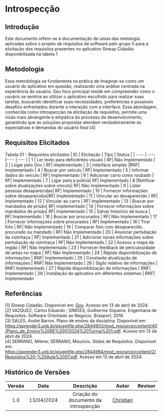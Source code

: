 # Introspecção

## Introdução
Este documento refere-se à documentação de umas das metologia aplicadas sobre o projeto de requisitos de software pelo grupo 5 para a elicitação dos requisitos presentes no aplicativo Sinesp Cidadão disponibilizada na tabela 1

## Metodologia
Essa metodologia se fundamenta na prática de imaginar-se como um usuário do aplicativo em questão, realizando uma análise centrada na experiência do usuário. Seu foco principal reside em compreender como o usuário se sentiria ao utilizar o aplicativo escolhido para realizar suas tarefas, buscando identificar suas necessidades, preferências e possíveis desafios enfrentados durante a interação com a interface. Essa abordagem, conhecida como introspecção na elicitação de requisitos, permite uma visão mais
abrangente e empática do processo de desenvolvimento, garantindo que as soluções propostas atendam verdadeiramente às expectativas e demandas do usuário final [4]


## Requisitos Elicitados
Tabela 01 - Requisitos elicitados
| ID | Elicitação | Tipo | Status |
| ---- | ---- |---- |---- |
| 1 | Ler texto para deficiêntes visuais | RF| Não Implementado
| 2 | Logar pelo Gov |  RF| Implementado
| 3 | Interface simples  |RNF| Implementado
| 4 | Buscar por veículo | RF| Implementado
| 5 | Informar dados do veículo |  RF| Implementado
| 6 | Adicionar carro como roubado |  RF| Implementado
|  7 | Ligar para a polícia| RF| Implementado
| 8  |Notificar sobre atualizações sobre vinculo|  RF| Não Implementado
| 9 | Listar pessoas desaparecidas|  RF| Implementado
| 10 | Fornecer informações sobre desaparecidos|RF| Implementado
| 11  | Vincular ao desaparecido | RF| Implementado
| 12  | Vincular ao carro | RF| Implementado
| 13  | Buscar por mandados de prisão| RF| Implementado
| 14  | Fornecer informações sobre mandados de prisão| RF| Implementado
| 15  | Salvar historico de busca | RF| Implementado
| 16  | Buscar por procurados | RF| Não Implementado
| 17  | Fornecer informações sobre procurados | RF| Implementado
| 18  | Tirar foto | RF| Não Implementado
| 19  | Comparar foto com desaparecido, procurado ou mandado | RF| Não Implementado
| 20  | Anunciar pertubação da vizinhaça | RF| Implementado
| 21  | Adicionar novas informações sobre pertubação da vizinhaça | RF| Não Implementado
| 22  | Acesso a mapa da região | RF| Não Implementado
| 23  | Fornecer feedback de periculosidade de aréas no mapa | RF| Não Implementado
| 24  | Rápida disponibilização de informações | RNF| Implementado
| 25  | Constante atualização de informações | RNF| Não Implementado
| 26  | Sigilo relativo de informações | RNF| Implementado
| 27  | Rápida disponibilização de informações | RNF| Implementado
| 28  | Instalação do aplicativo em diferentes sistemas | RNF| Implementado


## Referências
[1] Sinesp Cidadão. Disponível em: [Gov](https://www.gov.br/pt-br/apps/sinesp-cidadao). Acesso em 13 de abril de 2024.</br>
[2] VAZQUEZ, Carlos Eduardo ; SIMOES, Guilherme Siqueira. Engenharia de Requisitos: Software Orientado ao Negocio. Brasport, 2016.</br>
[3] SALES, André Barros. Plano de ensino da disciplina. Disponível em: <https://aprender3.unb.br/pluginfile.php/2844903/mod_resource/content/40/Plano_de_Ensino%20RE%20012024%20Turma%201.pdf>. Acesso em 13 de abril de 2024.</br>
[4] SERRANO, Milene; SERRANO, Maurício. Slides de Requisitos. Disponível em: <https://aprender3.unb.br/pluginfile.php/2844984/mod_resource/content/2/Requisitos%20-%20Aula%2007.pdf>. Acesso em 13 de abril de 2024.
## Histórico de Versões
| Versão | Data | Descrição | Autor | Revisor |
| :----: | :--: | :-------: | :---: | :-----: |
| 1.0 | 13/04/2024 | Criação do documento da introspecção | [Christian](https://github.com/crstyhs)|  |
